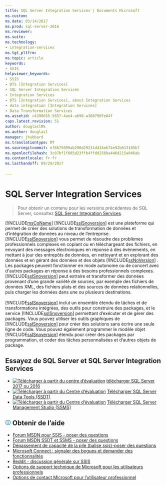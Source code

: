 ```yaml
---
title: SQL Server Integration Services | Documents Microsoft
ms.custom: 
ms.date: 03/14/2017
ms.prod: sql-server-2016
ms.reviewer: 
ms.suite: 
ms.technology:
- integration-services
ms.tgt_pltfrm: 
ms.topic: article
keywords:
- SSIS
helpviewer_keywords:
- SSIS
- DTS [Integration Services]
- SQL Server Integration Services
- Integration Services
- DTS [Integration Services], about Integration Services
- data integration [Integration Services]
- Data Transformation Services
ms.assetid: c4398655-5657-4ae4-a690-a380790fe84f
caps.latest.revision: 51
author: douglaslMS
ms.author: douglasl
manager: jhubbard
ms.translationtype: MT
ms.sourcegitcommit: e76675099ab290d29231d434eb74e92b613185b7
ms.openlocfilehash: 3c07bf1f605d23ffb4ffdd256ba446d215a046ab
ms.contentlocale: fr-fr
ms.lasthandoff: 09/29/2017

---
```

# <a name="sql-server-integration-services"></a>SQL Server Integration Services

 > Pour obtenir un contenu pour les versions précédentes de SQL Server, consultez [SQL Server Integration Services](https://msdn.microsoft.com/en-US/library/ms141026(SQL.120).aspx).

[!INCLUDE[msCoName](../includes/msconame-md.md)] [!INCLUDE[ssISnoversion](../includes/ssisnoversion-md.md)] est une plateforme qui permet de créer des solutions de transformation de données et d’intégration de données au niveau de l’entreprise. [!INCLUDE[ssISnoversion](../includes/ssisnoversion-md.md)] vous permet de résoudre des problèmes professionnels complexes en copiant ou en téléchargeant des fichiers, en envoyant des messages électroniques en réponse à des événements, en mettant à jour des entrepôts de données, en nettoyant et en explorant des données et en gérant des données et des objets [!INCLUDE[ssNoVersion](../includes/ssnoversion-md.md)] . Les packages peuvent fonctionner en mode autonome ou de concert avec d'autres packages en réponse à des besoins professionnels complexes. [!INCLUDE[ssISnoversion](../includes/ssisnoversion-md.md)] peut extraire et transformer des données provenant d’une grande variété de sources, par exemple des fichiers de données XML, des fichiers plats et des sources de données relationnelles, puis charger les données dans une ou plusieurs destinations.<br /><br /> [!INCLUDE[ssISnoversion](../includes/ssisnoversion-md.md)] inclut un ensemble étendu de tâches et de transformations intégrées, des outils pour construire des packages, et le service [!INCLUDE[ssISnoversion](../includes/ssisnoversion-md.md)] permettant d’exécuter et de gérer des packages. Vous pouvez utiliser les outils graphiques de [!INCLUDE[ssISnoversion](../includes/ssisnoversion-md.md)] pour créer des solutions sans écrire une seule ligne de code. Vous pouvez également programmer le modèle objet [!INCLUDE[ssISnoversion](../includes/ssisnoversion-md.md)] étendu pour créer des packages par programmation, et coder des tâches personnalisées et d’autres objets de package.

## <a name="try-sql-server-and-sql-server-integration-services"></a>Essayez de SQL Server et SQL Server Integration Services
- [![Télécharger à partir du centre d’évaluation](../includes/media/download2.png)](http://go.microsoft.com/fwlink/?LinkID=829477) [télécharger SQL Server 2017 ou 2016](https://www.microsoft.com/evalcenter/evaluate-sql-server)
- [![Télécharger à partir du Centre d’évaluation](../includes/media/download2.png)](../ssdt/download-sql-server-data-tools-ssdt.md) [Télécharger SQL Server Data Tools (SSDT)](../ssdt/download-sql-server-data-tools-ssdt.md)
- [![Télécharger à partir du Centre d’évaluation](../includes/media/download2.png)](../ssms/download-sql-server-management-studio-ssms.md) [Télécharger SQL Server Management Studio (SSMS)](../ssms/download-sql-server-management-studio-ssms.md)

##  <a name="infotipsql-servermediainfo-tippng-get-help"></a>![info_tip](../sql-server/media/info-tip.png) Obtenir de l’aide
 
- [Forum MSDN pour SSIS - poser des questions](https://social.msdn.microsoft.com/Forums/en-us/home?forum=sqlintegrationservices)
- [Forum MSDN SSDT et SSMS - poser des questions](https://social.msdn.microsoft.com/Forums/en-US/home?forum=sqltool)
- [Dépassement de capacité de la pile (balise *ssis*)-poser des questions](http://stackoverflow.com/questions/tagged/ssis)
- [Microsoft Connect : signaler des bogues et demander des fonctionnalités](https://connect.microsoft.com/SQLServer/Feedback)
- [Reddit - discussion générale sur SSIS](https://www.reddit.com/r/SQLServer/search?q=ssis&restrict_sr=on)
- [Options de support technique de Microsoft pour les utilisateurs professionnels](https://support.microsoft.com/gp/support-options-for-business)
- [Options de contact Microsoft pour l’utilisateur professionnel](https://support.microsoft.com/gp/contactus81?Audience=Commercial)

